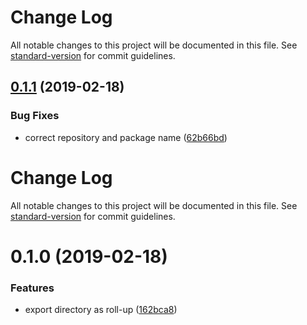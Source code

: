 # Change Log

All notable changes to this project will be documented in this file. See [standard-version](https://github.com/conventional-changelog/standard-version) for commit guidelines.

## [0.1.1](https://github.com/mseeley/export-from/compare/v0.1.0...v0.1.1) (2019-02-18)


### Bug Fixes

* correct repository and package name ([62b66bd](https://github.com/mseeley/export-from/commit/62b66bd))



# Change Log

All notable changes to this project will be documented in this file. See [standard-version](https://github.com/conventional-changelog/standard-version) for commit guidelines.

# 0.1.0 (2019-02-18)


### Features

* export directory as roll-up ([162bca8](https://github.com/mseeley/export-from/commit/162bca8))
